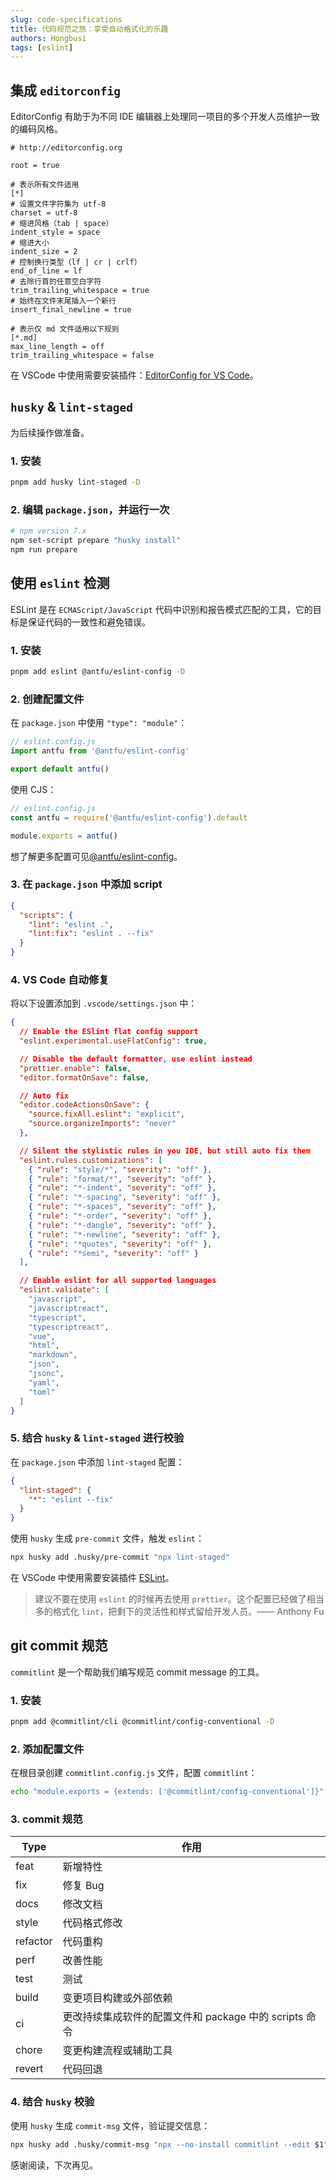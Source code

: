 ```yaml
---
slug: code-specifications
title: 代码规范之旅：享受自动格式化的乐趣
authors: Hongbusi
tags: [eslint]
---
```


## 集成 `editorconfig`

EditorConfig 有助于为不同 IDE 编辑器上处理同一项目的多个开发人员维护一致的编码风格。

```
# http://editorconfig.org

root = true

# 表示所有文件适用
[*]
# 设置文件字符集为 utf-8
charset = utf-8
# 缩进风格（tab | space）
indent_style = space
# 缩进大小
indent_size = 2
# 控制换行类型（lf | cr | crlf）
end_of_line = lf
# 去除行首的任意空白字符
trim_trailing_whitespace = true
# 始终在文件末尾插入一个新行
insert_final_newline = true

# 表示仅 md 文件适用以下规则
[*.md]
max_line_length = off
trim_trailing_whitespace = false
```

在 VSCode 中使用需要安装插件：[EditorConfig for VS Code](https://marketplace.visualstudio.com/items?itemName=EditorConfig.EditorConfig)。

## `husky` & `lint-staged`

为后续操作做准备。

### 1. 安装
``` bash
pnpm add husky lint-staged -D
```

### 2. 编辑 `package.json`，并运行一次

``` bash
# npm version 7.x
npm set-script prepare "husky install"
npm run prepare
```

## 使用 `eslint` 检测

ESLint 是在 `ECMAScript/JavaScript` 代码中识别和报告模式匹配的工具，它的目标是保证代码的一致性和避免错误。

### 1. 安装

``` bash
pnpm add eslint @antfu/eslint-config -D
```

### 2. 创建配置文件
在 `package.json` 中使用 `"type": "module"`：

``` ts
// eslint.config.js
import antfu from '@antfu/eslint-config'

export default antfu()
```
使用 CJS：
``` ts
// eslint.config.js
const antfu = require('@antfu/eslint-config').default

module.exports = antfu()
```

想了解更多配置可见[@antfu/eslint-config](https://github.com/antfu/eslint-config)。

### 3. 在 `package.json` 中添加 script

``` json
{
  "scripts": {
    "lint": "eslint .",
    "lint:fix": "eslint . --fix"
  }
}
```

### 4. VS Code 自动修复

将以下设置添加到 `.vscode/settings.json` 中：

``` json
{
  // Enable the ESlint flat config support
  "eslint.experimental.useFlatConfig": true,

  // Disable the default formatter, use eslint instead
  "prettier.enable": false,
  "editor.formatOnSave": false,

  // Auto fix
  "editor.codeActionsOnSave": {
    "source.fixAll.eslint": "explicit",
    "source.organizeImports": "never"
  },

  // Silent the stylistic rules in you IDE, but still auto fix them
  "eslint.rules.customizations": [
    { "rule": "style/*", "severity": "off" },
    { "rule": "format/*", "severity": "off" },
    { "rule": "*-indent", "severity": "off" },
    { "rule": "*-spacing", "severity": "off" },
    { "rule": "*-spaces", "severity": "off" },
    { "rule": "*-order", "severity": "off" },
    { "rule": "*-dangle", "severity": "off" },
    { "rule": "*-newline", "severity": "off" },
    { "rule": "*quotes", "severity": "off" },
    { "rule": "*semi", "severity": "off" }
  ],

  // Enable eslint for all supported languages
  "eslint.validate": [
    "javascript",
    "javascriptreact",
    "typescript",
    "typescriptreact",
    "vue",
    "html",
    "markdown",
    "json",
    "jsonc",
    "yaml",
    "toml"
  ]
}
```

### 5. 结合 `husky` & `lint-staged` 进行校验

在 `package.json` 中添加 `lint-staged` 配置：

``` json
{
  "lint-staged": {
    "*": "eslint --fix"
  }
}
```

使用 `husky` 生成 `pre-commit` 文件，触发 `eslint`：

``` bash
npx husky add .husky/pre-commit "npx lint-staged"
```

在 VSCode 中使用需要安装插件 [ESLint](https://marketplace.visualstudio.com/items?itemName=dbaeumer.vscode-eslint)。

> 建议不要在使用 `eslint` 的时候再去使用 `prettier`。这个配置已经做了相当多的格式化 `lint`，把剩下的灵活性和样式留给开发人员。—— Anthony Fu

## git commit 规范

`commitlint` 是一个帮助我们编写规范 commit message 的工具。

### 1. 安装

``` bash
pnpm add @commitlint/cli @commitlint/config-conventional -D
```

### 2. 添加配置文件

在根目录创建 `commitlint.config.js` 文件，配置 `commitlint`：

``` bash
echo "module.exports = {extends: ['@commitlint/config-conventional']}" > commitlint.config.js
```

### 3. commit 规范

| Type     | 作用 |
| -------- | ---- |
| feat     | 新增特性 |
| fix      | 修复 Bug |
| docs     | 修改文档 |
| style    | 代码格式修改 |
| refactor | 代码重构 |
| perf     | 改善性能 |
| test     | 测试 |
| build    | 变更项目构建或外部依赖 |
| ci       | 更改持续集成软件的配置文件和 package 中的 scripts 命令 |
| chore    | 变更构建流程或辅助工具 |
| revert   | 代码回退 |

### 4. 结合 `husky` 校验

使用 `husky` 生成 `commit-msg` 文件，验证提交信息：

``` bash
npx husky add .husky/commit-msg "npx --no-install commitlint --edit $1"
```

感谢阅读，下次再见。
